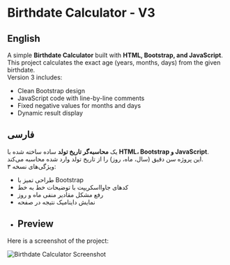 # Birthdate Calculator - V3  

## English
A simple **Birthdate Calculator** built with **HTML, Bootstrap, and JavaScript**.  
This project calculates the exact age (years, months, days) from the given birthdate.  
Version 3 includes:  
- Clean Bootstrap design  
- JavaScript code with line-by-line comments  
- Fixed negative values for months and days  
- Dynamic result display  

## فارسی
یک **محاسبه‌گر تاریخ تولد** ساده ساخته شده با **HTML، Bootstrap و JavaScript**.  
این پروژه سن دقیق (سال، ماه، روز) را از تاریخ تولد وارد شده محاسبه می‌کند.  
ویژگی‌های نسخه ۳:  
- طراحی تمیز با Bootstrap  
- کدهای جاوااسکریپت با توضیحات خط به خط  
- رفع مشکل مقادیر منفی ماه و روز  
- نمایش داینامیک نتیجه در صفحه
- ## Preview

Here is a screenshot of the project:

![Birthdate Calculator Screenshot](./assets/screenshot.png)
